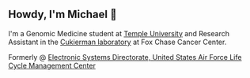 ## Howdy, I'm Michael 👋
I'm a Genomic Medicine student at [Temple University](https://www.temple.edu/) and Research Assistant in the [Cukierman laboratory](https://www.foxchase.org/edna-cukierman) at Fox Chase Cancer Center.

Formerly @ [Electronic Systems Directorate, United States Air Force Life Cycle Management Center](https://www.aflcmc.af.mil/WELCOME/Organizations/Electronic-Systems/)
